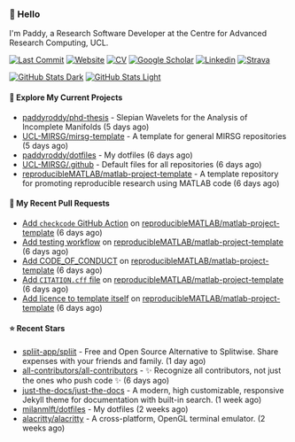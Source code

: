 ### 👋 Hello

I'm Paddy, a Research Software Developer at the Centre for Advanced Research
Computing, UCL.

[![Last Commit](https://img.shields.io/github/last-commit/paddyroddy/paddyroddy/main?label=updated)](https://github.com/paddyroddy)
[![Website](https://img.shields.io/badge/GitHub%20Pages-222?logo=githubpages&logoColor=fff&style=for-the-badge&style=flat)](https://paddyroddy.github.io)
[![CV](https://img.shields.io/badge/CV-PDF-pink.svg)](https://paddyroddy.github.io/cv)
[![Google Scholar](https://img.shields.io/badge/Google%20Scholar-4285F4?logo=googlescholar&logoColor=fff&style=for-the-badge&style=flat)](https://scholar.google.com/citations?user=OFigHUwAAAAJ)
[![Linkedin](https://img.shields.io/badge/LinkedIn-0A66C2?logo=linkedin&logoColor=fff&style=for-the-badge&style=flat)](https://www.linkedin.com/in/patrickjamesroddy)
[![Strava](https://img.shields.io/badge/Strava-FC4C02?style=for-the-badge&logo=strava&logoColor=white&style=flat)](https://www.strava.com/athletes/patrick_roddy)

[![GitHub Stats Dark](https://github-readme-stats-paddyroddy.vercel.app/api?username=paddyroddy&disable_animations=true&hide_border=true&hide_title=true&include_all_commits=true&rank_icon=github&show=prs_merged,reviews&show_icons=true&theme=tokyonight)](https://github.com/paddyroddy/paddyroddy#gh-dark-mode-only)
[![GitHub Stats Light](https://github-readme-stats-paddyroddy.vercel.app/api?username=paddyroddy&disable_animations=true&hide_border=true&hide_title=true&include_all_commits=true&rank_icon=github&show=prs_merged,reviews&show_icons=true&theme=default)](https://github.com/paddyroddy/paddyroddy#gh-light-mode-only)

#### 👷 Explore My Current Projects

- [paddyroddy/phd-thesis](https://github.com/paddyroddy/phd-thesis) - Slepian Wavelets for the Analysis of Incomplete Manifolds
  (5 days ago)
- [UCL-MIRSG/mirsg-template](https://github.com/UCL-MIRSG/mirsg-template) - A template for general MIRSG repositories
  (5 days ago)
- [paddyroddy/dotfiles](https://github.com/paddyroddy/dotfiles) - My dotfiles
  (6 days ago)
- [UCL-MIRSG/.github](https://github.com/UCL-MIRSG/.github) - Default files for all repositories
  (6 days ago)
- [reproducibleMATLAB/matlab-project-template](https://github.com/reproducibleMATLAB/matlab-project-template) - A template repository for promoting reproducible research using MATLAB code
  (6 days ago)

#### 🔨 My Recent Pull Requests

- [Add `checkcode` GitHub Action](https://github.com/reproducibleMATLAB/matlab-project-template/pull/55) on [reproducibleMATLAB/matlab-project-template](https://github.com/reproducibleMATLAB/matlab-project-template)
  (6 days ago)
- [Add testing workflow](https://github.com/reproducibleMATLAB/matlab-project-template/pull/48) on [reproducibleMATLAB/matlab-project-template](https://github.com/reproducibleMATLAB/matlab-project-template)
  (6 days ago)
- [Add CODE_OF_CONDUCT](https://github.com/reproducibleMATLAB/matlab-project-template/pull/42) on [reproducibleMATLAB/matlab-project-template](https://github.com/reproducibleMATLAB/matlab-project-template)
  (6 days ago)
- [Add `CITATION.cff` file](https://github.com/reproducibleMATLAB/matlab-project-template/pull/31) on [reproducibleMATLAB/matlab-project-template](https://github.com/reproducibleMATLAB/matlab-project-template)
  (6 days ago)
- [Add licence to template itself](https://github.com/reproducibleMATLAB/matlab-project-template/pull/29) on [reproducibleMATLAB/matlab-project-template](https://github.com/reproducibleMATLAB/matlab-project-template)
  (6 days ago)

#### ⭐ Recent Stars

- [spliit-app/spliit](https://github.com/spliit-app/spliit) - Free and Open Source Alternative to Splitwise. Share expenses with your friends and family.
  (1 day ago)
- [all-contributors/all-contributors](https://github.com/all-contributors/all-contributors) - ✨ Recognize all contributors, not just the ones who push code ✨
  (6 days ago)
- [just-the-docs/just-the-docs](https://github.com/just-the-docs/just-the-docs) - A modern, high customizable, responsive Jekyll theme for documentation with built-in search.
  (1 week ago)
- [milanmlft/dotfiles](https://github.com/milanmlft/dotfiles) - My dotfiles
  (2 weeks ago)
- [alacritty/alacritty](https://github.com/alacritty/alacritty) - A cross-platform, OpenGL terminal emulator.
  (2 weeks ago)
